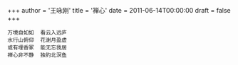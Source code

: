 +++
author = '王咏刚'
title = '禅心'
date = 2011-06-14T00:00:00
draft = false
+++

<div class="poem">

```
万境自如如  看云入远庐
水行山俯仰  花谢月盈虚
或有埋香冢  能无忘我居
禅心非不静  独钓北溟鱼
```

</div>
